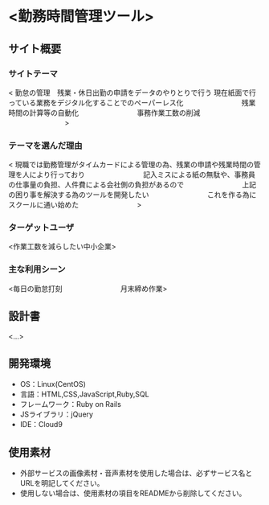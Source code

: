 # <勤務時間管理ツール>

## サイト概要
### サイトテーマ
<
勤怠の管理　残業・休日出勤の申請をデータのやりとりで行う
 現在紙面で行っている業務をデジタル化することでのペーパーレス化
　　　　　　　　残業時間の計算等の自動化
　　　　　　　　事務作業工数の削減
　　　　　　　　>

### テーマを選んだ理由
<
現職では勤務管理がタイムカードによる管理の為、残業の申請や残業時間の管理を人により行っており
　　　　　　　　記入ミスによる紙の無駄や、事務員の仕事量の負担、人件費による会社側の負担があるので
　　　　　　　　上記の困り事を解決する為のツールを開発したい
　　　　　　　　これを作る為にスクールに通い始めた
　　　　　　　　>

### ターゲットユーザ
<作業工数を減らしたい中小企業>

### 主な利用シーン
<毎日の勤怠打刻
　　　　　　　　月末締め作業>

## 設計書
<...>

## 開発環境
- OS：Linux(CentOS)
- 言語：HTML,CSS,JavaScript,Ruby,SQL
- フレームワーク：Ruby on Rails
- JSライブラリ：jQuery
- IDE：Cloud9

## 使用素材
- 外部サービスの画像素材・音声素材を使用した場合は、必ずサービス名とURLを明記してください。
- 使用しない場合は、使用素材の項目をREADMEから削除してください。